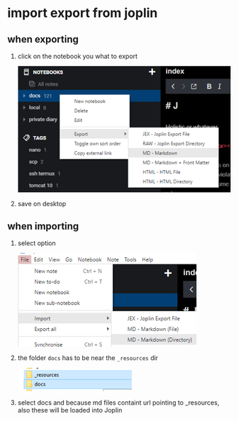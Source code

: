 # import export from joplin

## when exporting

1. click on the notebook you what to export

    ![joplin's notebooks](image-1.png)

2. save on desktop

## when importing

1. select option

    ![importing 1](image.png)

2. the folder `docs` has to be near the `_resources` dir

    ![docs near resources](image-2.png)

3. select docs and because md files containt url pointing to _resources, also these will be loaded into Joplin